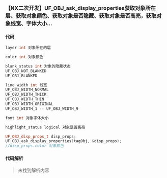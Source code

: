 ### 【NX二次开发】UF_OBJ_ask_display_properties获取对象所在层、获取对象颜色、获取对象是否隐藏、获取对象是否高亮，获取对象线宽、字体大小...

#### 代码

```cpp
layer int 对象所在的层

color int 对象颜色

blank_status int 对象的隐藏状态
UF_OBJ_NOT_BLANKED
UF_OBJ_BLANKED

line_width int 线宽
UF_OBJ_WIDTH_NORMAL 
UF_OBJ_WIDTH_THICK 
UF_OBJ_WIDTH_THIN 
UF_OBJ_WIDTH_ORIGINAL 
UF_OBJ_WIDTH_1 -- UF_OBJ_WIDTH_9

font int 对象字体大小

highlight_status logical 对象是否高亮
```

```cpp
UF_OBJ_disp_props_t disp_props;
UF_OBJ_ask_display_properties(tagObj, &disp_props);
//disp_props.color 对象颜色
```

#### 代码解析
> 未找到解析内容

